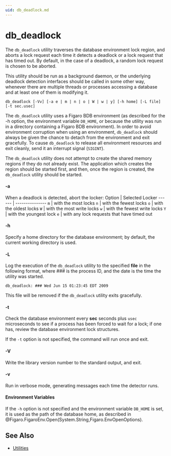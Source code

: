 ```yaml
---
uid: db_deadlock.md
---
```


# db_deadlock

The `db_deadlock` utility traverses the database environment lock region, and aborts a lock request each time it detects a deadlock or a lock request that has timed out. By default, in the case of a deadlock, a random lock request is chosen to be aborted.

This utility should be run as a background daemon, or the underlying deadlock detection interfaces should be called in some other way, whenever there are multiple threads or processes accessing a database and at least one of them is modifying it.



`db_deadlock [-Vv] [-a e | m | n | o | W | w | y] [-h home] [-L file] [-t sec.usec]`

The `db_deadlock` utility uses a Figaro BDB environment (as described for the -h option, the environment variable `DB_HOME`, or because the utility was run in a directory containing a Figaro BDB environment). In order to avoid environment corruption when using an environment, `db_deadlock` should always be given the chance to detach from the environment and exit gracefully. To cause `db_deadlock` to release all environment resources and exit cleanly, send it an interrupt signal (`SIGINT`).


The `db_deadlock` utility does not attempt to create the shared memory regions if they do not already exist. The application which creates the region should be started first, and then, once the region is created, the `db_deadlock` utility should be started.


#### -a

When a deadlock is detected, abort the locker:
Option | Selected Locker
------ | ---------------
`m` | with the most locks
`n` | with the fewest locks
`o` | with the oldest locks
`W` | with the most write locks
`w` | with the fewest write locks
`Y` | with the youngest lock
`e` | with any lock requests that have timed out


#### -h

Specify a home directory for the database environment; by default, the current working directory is used.



#### -L

Log the execution of the `db_deadlock` utility to the specified **file** in the following format, where _###_ is the process ID, and the date is the time the utility was started.


```
db_deadlock: ### Wed Jun 15 01:23:45 EDT 2009
```

This file will be removed if the `db_deadlock` utility exits gracefully.



#### -t

Check the database environment every **sec** seconds plus `usec` microseconds to see if a process has been forced to wait for a lock; if one has, review the database environment lock structures.


If the `-t` option is not specified, the command will run once and exit.

#### -V

Write the library version number to the standard output, and exit.

#### -v

Run in verbose mode, generating messages each time the detector runs.

#### Environment Variables

If the `-h` option is not specified and the environment variable `DB_HOME` is set, it is used as the path of the database home, as described in @Figaro.FigaroEnv.Open(System.String,Figaro.EnvOpenOptions).


## See Also
* [Utilities](xref:utilities.md)